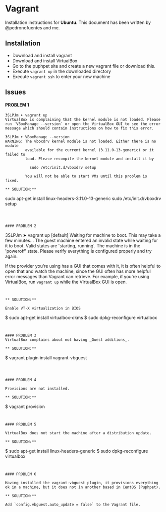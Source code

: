 # Vagrant

Installation instructions for **Ubuntu**. This document has been written by @pedronofuentes and me.

## Installation

- Download and install vagrant
- Download and install VirtualBox
- Go to the puphpet site and create a new vagrant file or download this.
- Execute `vagrant up` in the downloaded directory
- Execute `vagrant ssh` to enter your new machine


## Issues

#### PROBLEM 1

```
3SLPJm ➤ vagrant up
VirtualBox is complaining that the kernel module is not loaded. Please
run `VBoxManage --version` or open the VirtualBox GUI to see the error
message which should contain instructions on how to fix this error.

3SLPJm ➤ VBoxManage --version
WARNING: The vboxdrv kernel module is not loaded. Either there is no module
         available for the current kernel (3.11.0-13-generic) or it failed to
         load. Please recompile the kernel module and install it by

           sudo /etc/init.d/vboxdrv setup

         You will not be able to start VMs until this problem is fixed.

** SOLUTION:**

```
sudo apt-get install linux-headers-3.11.0-13-generic
sudo /etc/init.d/vboxdrv setup
```



#### PROBLEM 2

```
3SLPJm ➤ vagrant up
[default] Waiting for machine to boot. This may take a few minutes...
The guest machine entered an invalid state while waiting for it
to boot. Valid states are 'starting, running'. The machine is in the
'poweroff' state. Please verify everything is configured
properly and try again.

If the provider you're using has a GUI that comes with it,
it is often helpful to open that and watch the machine, since the
GUI often has more helpful error messages than Vagrant can retrieve.
For example, if you're using VirtualBox, run `vagrant up` while the
VirtualBox GUI is open.
```


** SOLUTION:**

Enable VT-X virtualization in BIOS

```
$ sudo apt-get install virtualbox-dkms
$ sudo dpkg-reconfigure virtualbox
```


#### PROBLEM 3
VirtualBox complains about not having _Guest additions_.

** SOLUTION:**

```
$ vagrant plugin install vagrant-vbguest
```



#### PROBLEM 4

Provisions are not installed.

** SOLUTION:**

```
$ vagrant provision
```


#### PROBLEM 5

VirtualBox does not start the machine after a distribution update.

** SOLUTION:**

```
$ sudo apt-get install linux-headers-generic
$ sudo dpkg-reconfigure virtualbox
```


#### PROBLEM 6

Having installed the vagrant-vbguest plugin, it provisions everything ok in a machine, but it does not in another based in CentOS (Puphpet).

** SOLUTION:**

Add `config.vbguest.auto_update = false` to the Vagrant file.

